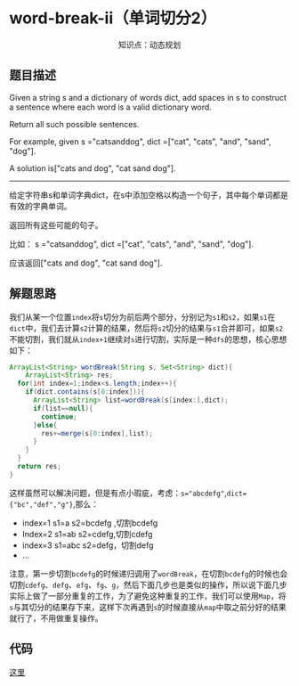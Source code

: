 # word-break-ii（单词切分2）

<center>知识点：动态规划</center>


## 题目描述
Given a string s and a dictionary of words dict, add spaces in s to construct a sentence where each word is a valid dictionary word.

Return all such possible sentences.

For example, given
s ="catsanddog",
dict =["cat", "cats", "and", "sand", "dog"].

A solution is["cats and dog", "cat sand dog"].

-----

给定字符串s和单词字典dict，在s中添加空格以构造一个句子，其中每个单词都是有效的字典单词。

返回所有这些可能的句子。

比如：
s ="catsanddog",
dict =["cat", "cats", "and", "sand", "dog"].

应该返回["cats and dog", "cat sand dog"].

## 解题思路

我们从某一个位置`index`将`s`切分为前后两个部分，分别记为`s1`和`s2`，如果`s1`在`dict`中，我们去计算`s2`计算的结果，然后将`s2`切分的结果与`s1`合并即可，如果`s2`不能切割，我们就从`index+1`继续对`s`进行切割，实际是一种`dfs`的思想，核心思想如下：

```java
ArrayList<String> wordBreak(String s, Set<String> dict){
	ArrayList<String> res;
  for(int index=1;index<s.length;index++){
    if(dict.contains(s[0:index])){
      ArrayList<String> list=wordBreak(s[index:],dict);
      if(list==null){
        continue;
      }else{
        res+=merge(s[0:index],list);
      }
    }
  }
  return res;
}
```

这样虽然可以解决问题，但是有点小瑕疵，考虑：`s="abcdefg"`,`dict={"bc","def","g"}`,那么：

- index=1 s1=a s2=bcdefg ,切割bcdefg
- Index=2 s1=ab s2=cdefg,切割cdefg
- index=3 s1=abc s2=defg，切割defg
- ...

注意，第一步切割`bcdefg`的时候递归调用了`wordBreak`，在切割`bcdefg`的时候也会切割`cdefg`、`defg`、`efg`、`fg`、`g`，然后下面几步也是类似的操作，所以说下面几步实际上做了一部分重复的工作，为了避免这种重复的工作，我们可以使用`Map`，将`s`与其切分的结果存下来，这样下次再遇到`s`的时候直接从`map`中取之前分好的结果就行了，不用做重复操作。


## 代码

[这里](../src/twelve/Solution.java)